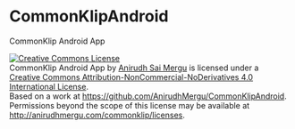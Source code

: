 # CommonKlipAndroid
CommonKlip Android App 

<a rel="license" href="http://creativecommons.org/licenses/by-nc-nd/4.0/"><img alt="Creative Commons License" style="border-width:0" src="https://i.creativecommons.org/l/by-nc-nd/4.0/88x31.png" /></a><br /><span xmlns:dct="http://purl.org/dc/terms/" property="dct:title">CommonKlip Android App</span> by <a xmlns:cc="http://creativecommons.org/ns#" href="http://anirudhmergu.com" property="cc:attributionName" rel="cc:attributionURL">Anirudh Sai Mergu</a> is licensed under a <a rel="license" href="http://creativecommons.org/licenses/by-nc-nd/4.0/">Creative Commons Attribution-NonCommercial-NoDerivatives 4.0 International License</a>.<br />Based on a work at <a xmlns:dct="http://purl.org/dc/terms/" href="https://github.com/AnirudhMergu/CommonKlipAndroid" rel="dct:source">https://github.com/AnirudhMergu/CommonKlipAndroid</a>.<br />Permissions beyond the scope of this license may be available at <a xmlns:cc="http://creativecommons.org/ns#" href="http://anirudhmergu.com/commonklip/licenses" rel="cc:morePermissions">http://anirudhmergu.com/commonklip/licenses</a>.
